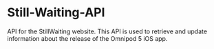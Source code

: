 # Still-Waiting-API

API for the StillWaiting website. This API is used to retrieve and update information about the release of the Omnipod 5 iOS app.
